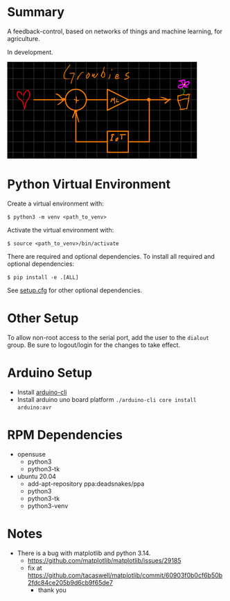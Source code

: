 Summary
=======
A feedback-control, based on networks of things and machine learning, for agriculture.

In development. 

![growbies.png](growbies.png)

Python Virtual Environment
==========================
Create a virtual environment with:

```
$ python3 -m venv <path_to_venv>
```

Activate the virtual environment with:

```
$ source <path_to_venv>/bin/activate
```

There are required and optional dependencies. To install all required and optional dependencies:
```
$ pip install -e .[ALL]
```

See [setup.cfg](setup.cfg) for other optional dependencies.

Other Setup
===========
To allow non-root access to the serial port, add the user to the `dialout` group. Be sure to 
logout/login for the changes to take effect.

Arduino Setup
=============
- Install [arduino-cli](https://arduino.github.io/arduino-cli/1.1/installation/)
- Install arduino uno board platform `./arduino-cli core install arduino:avr`

RPM Dependencies
================
- opensuse
  - python3<xx>
  - python3<xx>-tk
- ubuntu 20.04
  - add-apt-repository ppa:deadsnakes/ppa 
  - python3<xx>
  - python3<xx>-tk
  - python3<xx>-venv

Notes
=====
- There is a bug with matplotlib and python 3.14. 
  - https://github.com/matplotlib/matplotlib/issues/29185
  - fix at https://github.com/tacaswell/matplotlib/commit/60903f0b0cf6b50b2fdc84ce205b9d6cb9f65de7
    - thank you
  
  